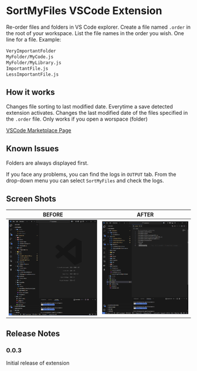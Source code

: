 # SortMyFiles VSCode Extension

Re-order files and folders in VS Code explorer. Create a file named `.order` in the root of your workspace.
List the file names in the order you wish. One line for a file. Example:

    VeryImportantFolder
    MyFolder/MyCode.js
    MyFolder/MyLibrary.js
    ImportantFile.js
    LessImportantFile.js

## How it works

Changes file sorting to last modified date.
Everytime a save detected extension activates.
Changes the last modified date of the files specified in the `.order` file.
Only works if you open a worspace (folder)

[VSCode Marketplace Page](https://marketplace.visualstudio.com/items?itemName=CanklotSoftware.SortMyFiles)

## Known Issues

Folders are always displayed first.

If you face any problems, you can find the logs in `OUTPUT` tab. From the drop-down menu you can select `SortMyFiles`  and check the logs.

## Screen Shots

BEFORE             |  AFTER
:-------------------------:|:-------------------------:
![](images/before.png)  |  ![](images/after.png)

## Release Notes

### 0.0.3

Initial release of extension


